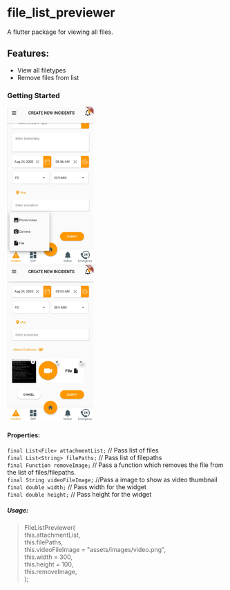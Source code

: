 # file_list_previewer

A flutter package for viewing all files.

## Features:
* View all filetypes
* Remove files from list

### Getting Started


<img src="https://github.com/walkingtree/file_list_previewer/blob/master/assets/images/2020-08-25().jpg" width="200">
 <br />
<img src="https://github.com/walkingtree/file_list_previewer/blob/master/assets/images/2020-08-25.jpg" width="200">


#### Properties:

```final List<File> attachmentList;``` // Pass list of files  <br />
```final List<String> filePaths;``` // Pass list of filepaths <br />
```final Function removeImage;``` // Pass a function which removes the file from the list of files/filepaths. <br />
```final String videoFileImage;``` //Pass a image to show as video thumbnail <br />
```final double width;``` //  Pass width for the widget <br />
```final double height;``` // Pass height for the widget <br />


##### Usage:

>FileListPreviewer( <br />
>    this.attachmentList, <br />
>    this.filePaths, <br />
>    this.videoFileImage = "assets/images/video.png", <br />
>    this.width = 300, <br />
>    this.height = 100, <br />
>    this.removeImage, <br />
>  );


